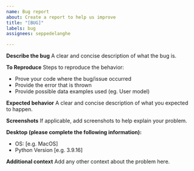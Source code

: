 ```yaml
---
name: Bug report
about: Create a report to help us improve
title: "[BUG]"
labels: bug
assignees: seppedelanghe

---
```


**Describe the bug**
A clear and concise description of what the bug is.

**To Reproduce**
Steps to reproduce the behavior:
- Prove your code where the bug/issue occurred
- Provide the error that is thrown
- Provide possible data examples used (eg. User model)

**Expected behavior**
A clear and concise description of what you expected to happen.

**Screenshots**
If applicable, add screenshots to help explain your problem.

**Desktop (please complete the following information):**
 - OS: [e.g. MacOS]
 - Python Version [e.g. 3.9.16]

**Additional context**
Add any other context about the problem here.
